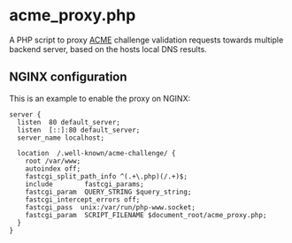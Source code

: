 # acme_proxy.php
A PHP script to proxy [ACME](https://en.wikipedia.org/wiki/Automated_Certificate_Management_Environment) challenge validation requests towards multiple backend server, based on the hosts local DNS results.

## NGINX configuration
This is an example to enable the proxy on NGINX:

	server {
	  listen  80 default_server;
	  listen  [::]:80 default_server;
	  server_name localhost;

	  location  /.well-known/acme-challenge/ {
	    root /var/www;
	    autoindex off;
	    fastcgi_split_path_info ^(.+\.php)(/.+)$;
	    include        fastcgi_params;
	    fastcgi_param  QUERY_STRING $query_string;
	    fastcgi_intercept_errors off;
	    fastcgi_pass  unix:/var/run/php-www.socket;
	    fastcgi_param  SCRIPT_FILENAME $document_root/acme_proxy.php;
	  }
	}
